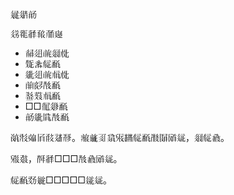 𗩩𗦮𘋅

𗣩𗘍𗴂𘆄𗗙𗇐

- 𗺹𗫲𗒫𗥃𗍬
- 𗽰𗐐𗏁𘔭
- 𗥻𗫲𗒫𗍫𗍬
- 𗐺𘊴𘕕𘔭
- 𗶡𗜀𗍫𘔭
- □□𗢛𗤁𘔭
- 𘋅𗥻𗁡𘕕𘔭

𘌽𘜔𗓎𗀽𘆩𗡱𘃡。𗒾𗿳𘈩𗲁𗊖𘂤𗏁𘔭𘍾𗂹𗠰𗦇，𗥃𗏁𘎐。

𗋟𘅍，𘌐𗴂□□□𘕕𘎐𗠰𗦇。

𗏁𘔭𘘣𗫂□□□□□𗦾𗦇。